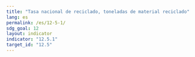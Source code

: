 ```yaml
---
title: "Tasa nacional de reciclado, toneladas de material reciclado"
lang: es
permalink: /es/12-5-1/
sdg_goal: 12
layout: indicator
indicator: "12.5.1"
target_id: "12.5"
---
```


